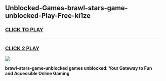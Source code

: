 
## Unblocked-Games-brawl-stars-game-unblocked-Play-Free-ki1ze
<h3>
<a href="https://premium76.site?title=brawl-stars-game-unblocked&ref=17A">CLICK TO PLAY</a></h3>
<hr>

<h3>
<a href="https://premium76.site?title=brawl-stars-game-unblocked&ref=17A">CLICK 2 PLAY</a>
  
</h3>

<a href="https://premium76.site?title=brawl-stars-game-unblocked&ref=17A"><img src="https://clearcache.store/games.png"></a>


**brawl-stars-game-unblocked games unblocked: Your Gateway to Fun and Accessible Online Gaming**
